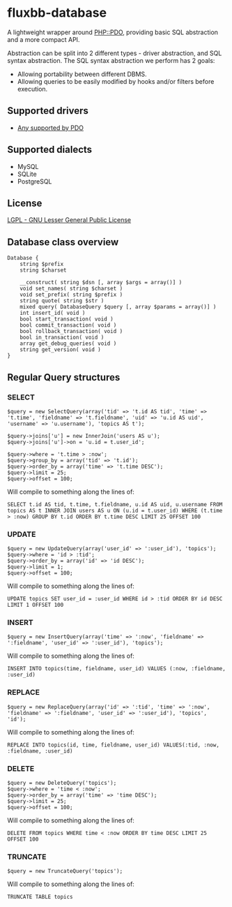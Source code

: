 # fluxbb-database
A lightweight wrapper around [PHP::PDO](http://www.php.net/manual/en/book.pdo.php), providing basic SQL abstraction and a more compact API.

Abstraction can be split into 2 different types - driver abstraction, and SQL syntax abstraction. The SQL syntax abstraction we perform has 2 goals:
 * Allowing portability between different DBMS.
 * Allowing queries to be easily modified by hooks and/or filters before execution.

## Supported drivers
 * [Any supported by PDO](http://www.php.net/manual/en/pdo.drivers.php)

## Supported dialects
 * MySQL
 * SQLite
 * PostgreSQL

## License
[LGPL - GNU Lesser General Public License](http://www.gnu.org/licenses/lgpl.html)

## Database class overview

	Database {
		string $prefix
		string $charset

		__construct( string $dsn [, array $args = array()] )
		void set_names( string $charset )
		void set_prefix( string $prefix )
		string quote( string $str )
		mixed query( DatabaseQuery $query [, array $params = array()] )
		int insert_id( void )
		bool start_transaction( void )
		bool commit_transaction( void )
		bool rollback_transaction( void )
		bool in_transaction( void )
		array get_debug_queries( void )
		string get_version( void )
	}

## Regular Query structures

### SELECT

	$query = new SelectQuery(array('tid' => 't.id AS tid', 'time' => 't.time', 'fieldname' => 't.fieldname', 'uid' => 'u.id AS uid', 'username' => 'u.username'), 'topics AS t');
	
	$query->joins['u'] = new InnerJoin('users AS u');
	$query->joins['u']->on = 'u.id = t.user_id';
	
	$query->where = 't.time > :now';
	$query->group_by = array('tid' => 't.id');
	$query->order_by = array('time' => 't.time DESC');
	$query->limit = 25;
	$query->offset = 100;

Will compile to something along the lines of:

	SELECT t.id AS tid, t.time, t.fieldname, u.id AS uid, u.username FROM topics AS t INNER JOIN users AS u ON (u.id = t.user_id) WHERE (t.time > :now) GROUP BY t.id ORDER BY t.time DESC LIMIT 25 OFFSET 100

### UPDATE

	$query = new UpdateQuery(array('user_id' => ':user_id'), 'topics');
	$query->where = 'id > :tid';
	$query->order_by = array('id' => 'id DESC');
	$query->limit = 1;
	$query->offset = 100;

Will compile to something along the lines of:

	UPDATE topics SET user_id = :user_id WHERE id > :tid ORDER BY id DESC LIMIT 1 OFFSET 100

### INSERT

	$query = new InsertQuery(array('time' => ':now', 'fieldname' => ':fieldname', 'user_id' => ':user_id'), 'topics');

Will compile to something along the lines of:

	INSERT INTO topics(time, fieldname, user_id) VALUES (:now, :fieldname, :user_id)

### REPLACE

	$query = new ReplaceQuery(array('id' => ':tid', 'time' => ':now', 'fieldname' => ':fieldname', 'user_id' => ':user_id'), 'topics', 'id');

Will compile to something along the lines of:

	REPLACE INTO topics(id, time, fieldname, user_id) VALUES(:tid, :now, :fieldname, :user_id)

### DELETE

	$query = new DeleteQuery('topics');
	$query->where = 'time < :now';
	$query->order_by = array('time' => 'time DESC');
	$query->limit = 25;
	$query->offset = 100;

Will compile to something along the lines of:

	DELETE FROM topics WHERE time < :now ORDER BY time DESC LIMIT 25 OFFSET 100

### TRUNCATE

	$query = new TruncateQuery('topics');

Will compile to something along the lines of:

	TRUNCATE TABLE topics
